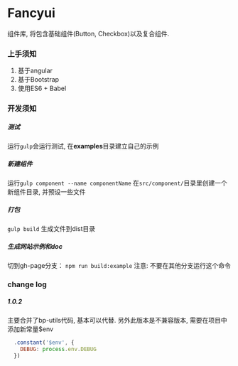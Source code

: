 # Fancyui

组件库, 将包含基础组件(Button, Checkbox)以及复合组件.

### 上手须知

1. 基于angular
2. 基于Bootstrap
3. 使用ES6 + Babel

### 开发须知

##### 测试

运行`gulp`会运行测试, 在**examples**目录建立自己的示例

##### 新建组件

运行`gulp component --name componentName` 在`src/component/`目录里创建一个新组件目录, 并预设一些文件

##### 打包

`gulp build` 生成文件到dist目录

##### 生成网站示例和doc

切到gh-page分支：
`npm run build:example`
注意: 不要在其他分支运行这个命令


### change log

##### 1.0.2 
主要合并了bp-utils代码, 基本可以代替. 另外此版本是不兼容版本, 需要在项目中添加新常量$env
```javascript
  .constant('$env', {
    DEBUG: process.env.DEBUG
  })
```